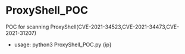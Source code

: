 # ProxyShell_POC
POC for scanning ProxyShell(CVE-2021-34523,CVE-2021-34473,CVE-2021-31207)

* usage:
python3 ProxyShell_POC.py {ip}
